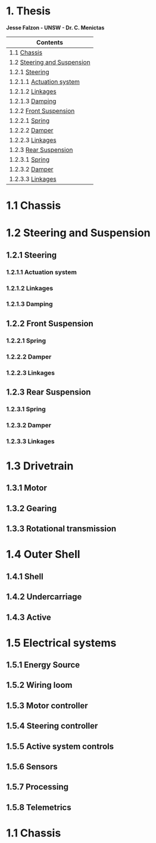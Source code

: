 # 1. Thesis
**Jesse Falzon - UNSW - Dr. C. Menictas**

**Contents**|
--------------------|
1.1 [Chassis](readme.md#11-chassis)|
1.2 [Steering and Suspension](readme.md#12-steering-and-suspension)|
1.2.1 [Steering](121-steering)|
1.2.1.1 [Actuation system](1211-actuation-system)|
1.2.1.2 [Linkages](1212-linkages)|
1.2.1.3 [Damping](1213-damping)|
1.2.2 [Front Suspension](122-front-suspension)|
1.2.2.1 [Spring](1221-spring)|
1.2.2.2 [Damper](1222-damper)|
1.2.2.3 [Linkages](1223-linkages)|
1.2.3 [Rear Suspension](123-rear-suspension)|
1.2.3.1 [Spring](1231-spring)|
1.2.3.2 [Damper](1232-damper)|
1.2.3.3 [Linkages](1233-linkages)|


# 1.1 Chassis
# 1.2 Steering and Suspension
## 1.2.1 Steering
### 1.2.1.1 Actuation system
### 1.2.1.2 Linkages
### 1.2.1.3 Damping
## 1.2.2 Front Suspension
### 1.2.2.1 Spring
### 1.2.2.2 Damper
### 1.2.2.3 Linkages
## 1.2.3 Rear Suspension
### 1.2.3.1 Spring
### 1.2.3.2 Damper
### 1.2.3.3 Linkages
# 1.3 Drivetrain
##    1.3.1 Motor
##    1.3.2 Gearing
##    1.3.3 Rotational transmission
# 1.4 Outer Shell
##    1.4.1 Shell
##    1.4.2 Undercarriage
##    1.4.3 Active
# 1.5 Electrical systems
##    1.5.1 Energy Source
##    1.5.2 Wiring loom
##    1.5.3 Motor controller
##    1.5.4 Steering controller
##    1.5.5 Active system controls
##    1.5.6 Sensors
##    1.5.7 Processing
##    1.5.8 Telemetrics

# 1.1 Chassis

